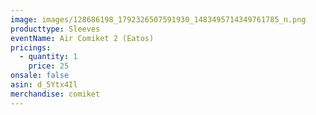 ```yaml
---
image: images/128686198_1792326507591930_1483495714349761785_n.png
producttype: Sleeves
eventName: Air Comiket 2 (Eatos)
pricings:
  - quantity: 1
    price: 25
onsale: false
asin: d_5Ytx4Il
merchandise: comiket
---
```

